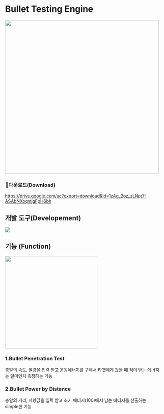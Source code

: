 # Bullet Testing Engine
<img src="https://github.com/Show-Boo/Bullet_Testing_Engine/assets/127947296/41d6bbbb-6f6a-43db-9504-d2333c30c692" width="500">

### 💾다운로드(Download)
https://drive.google.com/uc?export=download&id=1zAg_2oz_zLNpt7-ASAbNXoqmjgFpH6bh

## 개발 도구(Developement)
<img src="https://img.shields.io/badge/python-3776AB?style=for-the-badge&logo=python&logoColor=white">

## 기능 (Function)
<img src="https://github.com/Show-Boo/Bullet_Testing_Engine/assets/127947296/aa09272e-513f-4d95-a192-1a47e43c85ec" width="300">

### 1.Bullet Penetration Test
총알의 속도, 질량을 입력 받고 운동에너지를 구해서 타겟에게 쐈을 때 적이 받는 에너지는 얼마인지 측정하는 기능

### 2.Bullet Power by Distance 
총알의 거리, 저항값을 입력 받고 초기 에너지(100)에서 남는 에너지를 산출하는 simple한 기능
